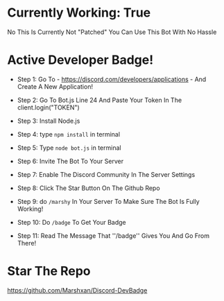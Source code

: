 # Currently Working: True

No This Is Currently Not "Patched" You Can Use This Bot With No Hassle



# Active Developer Badge!

- Step 1: Go To - https://discord.com/developers/applications - And Create A New Application!

- Step 2: Go To Bot.js Line 24 And Paste Your Token In The client.login("TOKEN")

- Step 3: Install Node.js

- Step 4: type ``npm install`` in terminal

- Step 5: Type ``node bot.js`` in terminal

- Step 6: Invite The Bot To Your Server

- Step 7: Enable The Discord Community In The Server Settings

- Step 8: Click The Star Button On The Github Repo

- Step 9: do ``/marshy`` In Your Server To Make Sure The Bot Is Fully Working!

- Step 10: Do ``/badge`` To Get Your Badge

- Step 11: Read The Message That ''/badge'' Gives You And Go From There!


# Star The Repo
https://github.com/Marshxan/Discord-DevBadge
